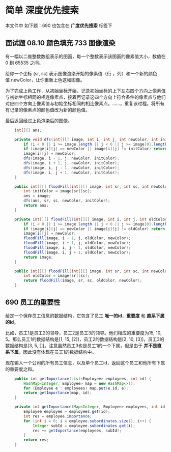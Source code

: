 # 简单 深度优先搜索

本文件中 如下题：690 也包含在 **广度优先搜索** 标签下

## 面试题 08.10 颜色填充 733 图像渲染

有一幅以二维整数数组表示的图画，每一个整数表示该图画的像素值大小，数值在 0 到 65535 之间。

给你一个坐标 (sr, sc) 表示图像渲染开始的像素值（行 ，列）和一个新的颜色值 newColor，让你重新上色这幅图像。

为了完成上色工作，从初始坐标开始，记录初始坐标的上下左右四个方向上像素值与初始坐标相同的相连像素点，接着再记录这四个方向上符合条件的像素点与他们对应四个方向上像素值与初始坐标相同的相连像素点，……，重复该过程。将所有有记录的像素点的颜色值改为新的颜色值。

最后返回经过上色渲染后的图像。

```java
    int[][] ans;

    private void dfs(int[][] image, int i, int j, int newColor, int initColor) {
        if (i < 0 || i >= image.length || j < 0 || j >= image[0].length) return;
        if (image[i][j] == newColor || image[i][j] != initColor) return;
        image[i][j] = newColor;
        dfs(image, i - 1, j, newColor, initColor);
        dfs(image, i + 1, j, newColor, initColor);
        dfs(image, i, j - 1, newColor, initColor);
        dfs(image, i, j + 1, newColor, initColor);
    }

    public int[][] floodFill(int[][] image, int sr, int sc, int newColor) {
        int initColor = image[sr][sc];
        ans = image;
        dfs(ans, sr, sc, newColor, initColor);
        return ans;
    }
```

```java
    private int[][] floodFill(int[][] image, int i, int j, int oldColor, int newColor) {
        if (i < 0 || i >= image.length || j < 0 || j >= image[0].length) return image;
        if (image[i][j] == newColor || image[i][j] != oldColor) return image;
        image[i][j] = newColor;
        floodFill(image, i - 1, j, oldColor, newColor);
        floodFill(image, i + 1, j, oldColor, newColor);
        floodFill(image, i, j - 1, oldColor, newColor);
        floodFill(image, i, j + 1, oldColor, newColor);
        return image;
    }

    public int[][] floodFill(int[][] image, int sr, int sc, int newColor) {
        int oldColor = image[sr][sc];
        return floodFill(image, sr, sc, oldColor, newColor);
    }
```

## 690 员工的重要性

给定一个保存员工信息的数据结构，它包含了员工 **唯一的id**，**重要度** 和 **直系下属的id**。

比如，员工1是员工2的领导，员工2是员工3的领导。他们相应的重要度为15, 10, 5。那么员工1的数据结构是[1, 15, [2]]，员工2的数据结构是[2, 10, [3]]，员工3的数据结构是[3, 5, []]。注意虽然员工3也是员工1的一个下属，但是由于 **并不是直系下属**，因此没有体现在员工1的数据结构中。

现在输入一个公司的所有员工信息，以及单个员工id，返回这个员工和他所有下属的重要度之和。

```java
    public int getImportance(List<Employee> employees, int id) {
        HashMap<Integer, Employee> map = new HashMap<>();
        for (Employee e : employees) map.put(e.id, e);
        return getImportance(map, id);
    }

    private int getImportance(Map<Integer, Employee> employees, int id) {
        Employee employee = employees.get(id);
        int res = employee.importance;
        for (int i = 0; i < employee.subordinates.size(); i++) {
            Integer subId = employee.subordinates.get(i);
            res += getImportance(employees, subId);
        }
        return res;
    }
```
